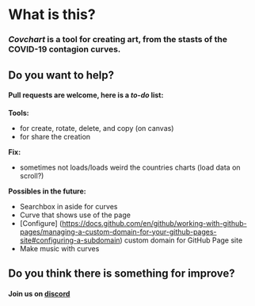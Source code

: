 # What is this?
### _Covchart_ is a tool for creating art, from the stasts of the COVID-19 contagion curves.

## Do you want to help?
#### Pull requests are welcome, here is a *to-do* list:
**Tools:**
- for create, rotate, delete, and copy (on canvas)
- for share the creation

**Fix:**
- sometimes not loads/loads weird the countries charts (load data on scroll?)

**Possibles in the future:**
- Searchbox in aside for curves
- Curve that shows use of the page
- [Configure] (https://docs.github.com/en/github/working-with-github-pages/managing-a-custom-domain-for-your-github-pages-site#configuring-a-subdomain) custom domain for GitHub Page site 
- Make music with curves



## Do you think there is something for improve?
#### Join us on [discord](https://discord.gg/4aC9tPd)
